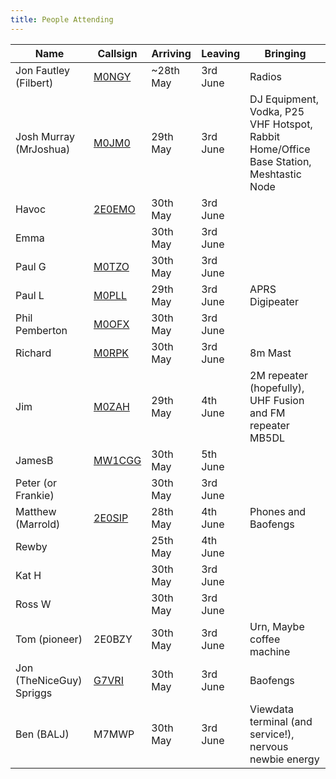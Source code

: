 ```yaml
---
title: People Attending
---
```

|Name                     |Callsign                                |Arriving  |Leaving  |Bringing|
|-------------------------|----------------------------------------|----------|---------|--------|
|Jon Fautley (Filbert)    |[M0NGY](https://www.qrz.com/db/M0NGY)   |~28th May |3rd June |Radios|
|Josh Murray (MrJoshua)   |[M0JM0](https://www.qrz.com/db/M0JMO)   |29th May  |3rd June |DJ Equipment, Vodka, P25 VHF Hotspot, Rabbit Home/Office Base Station, Meshtastic Node |
|Havoc                    |[2E0EMO](https://www.qrz.com/db/2E0EMO) |30th May  |3rd June | |
|Emma                     |                                        |30th May  |3rd June | |
|Paul G                   |[M0TZO](https://www.qrz.com/db/M0TZO)   |30th May  |3rd June | |
|Paul L                   |[M0PLL](https://www.qrz.com/db/M0PLL)   |29th May  |3rd June |APRS Digipeater |
|Phil Pemberton           |[M0OFX](https://www.qrz.com/db/M0OFX)   |30th May  |3rd June | |
|Richard                  |[M0RPK](https://www.qrz.com/db/M0RPK)   |30th May  |3rd June |8m Mast |
|Jim                      |[M0ZAH](https://www.qrz.com/db/M0ZAH)   |29th May  |4th June |2M repeater (hopefully), UHF Fusion and FM repeater MB5DL |
|JamesB                   |[MW1CGG](https://www.qrz.com/db/MW1CGG) |30th May  |5th June | |
|Peter (or Frankie)       |                                        |30th May  |3rd June | |
|Matthew (Marrold)        |[2E0SIP](https://www.qrz.com/db/2E0SIP) |28th May  |4th June |Phones and Baofengs |
|Rewby                    |                                        |25th May  |4th June | |
|Kat H                    |                                        |30th May  |3rd June | |
|Ross W                   |                                        |30th May  |3rd June | |
|Tom (pioneer)            |2E0BZY                                  |30th May  |3rd June |Urn, Maybe coffee machine|
|Jon (TheNiceGuy) Spriggs |[G7VRI](https://www.qrz.com/db/G7VRI)   |30th May  |3rd June |Baofengs |
|Ben (BALJ)               |M7MWP                                   |30th May  |3rd June |Viewdata terminal (and service!), nervous newbie energy|

